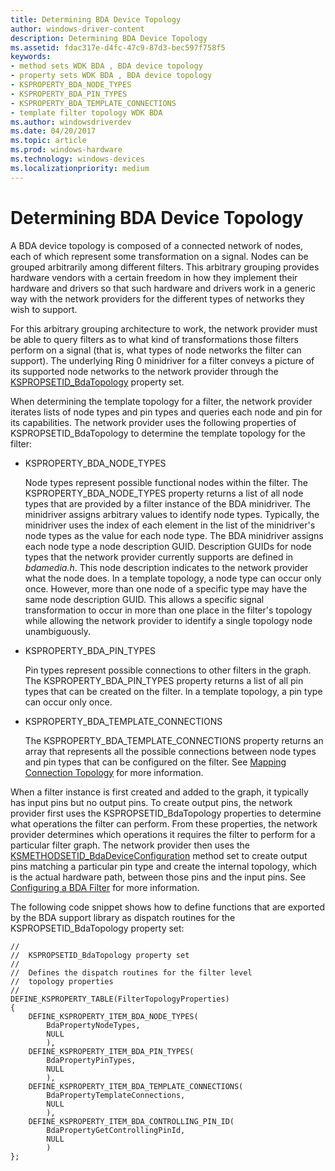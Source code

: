 ```yaml
---
title: Determining BDA Device Topology
author: windows-driver-content
description: Determining BDA Device Topology
ms.assetid: fdac317e-d4fc-47c9-87d3-bec597f758f5
keywords:
- method sets WDK BDA , BDA device topology
- property sets WDK BDA , BDA device topology
- KSPROPERTY_BDA_NODE_TYPES
- KSPROPERTY_BDA_PIN_TYPES
- KSPROPERTY_BDA_TEMPLATE_CONNECTIONS
- template filter topology WDK BDA
ms.author: windowsdriverdev
ms.date: 04/20/2017
ms.topic: article
ms.prod: windows-hardware
ms.technology: windows-devices
ms.localizationpriority: medium
---
```


# Determining BDA Device Topology





A BDA device topology is composed of a connected network of nodes, each of which represent some transformation on a signal. Nodes can be grouped arbitrarily among different filters. This arbitrary grouping provides hardware vendors with a certain freedom in how they implement their hardware and drivers so that such hardware and drivers work in a generic way with the network providers for the different types of networks they wish to support.

For this arbitrary grouping architecture to work, the network provider must be able to query filters as to what kind of transformations those filters perform on a signal (that is, what types of node networks the filter can support). The underlying Ring 0 minidriver for a filter conveys a picture of its supported node networks to the network provider through the [KSPROPSETID\_BdaTopology](https://msdn.microsoft.com/library/windows/hardware/ff566561) property set.

When determining the template topology for a filter, the network provider iterates lists of node types and pin types and queries each node and pin for its capabilities. The network provider uses the following properties of KSPROPSETID\_BdaTopology to determine the template topology for the filter:

-   KSPROPERTY\_BDA\_NODE\_TYPES

    Node types represent possible functional nodes within the filter. The KSPROPERTY\_BDA\_NODE\_TYPES property returns a list of all node types that are provided by a filter instance of the BDA minidriver. The minidriver assigns arbitrary values to identify node types. Typically, the minidriver uses the index of each element in the list of the minidriver's node types as the value for each node type. The BDA minidriver assigns each node type a node description GUID. Description GUIDs for node types that the network provider currently supports are defined in *bdamedia.h*. This node description indicates to the network provider what the node does. In a template topology, a node type can occur only once. However, more than one node of a specific type may have the same node description GUID. This allows a specific signal transformation to occur in more than one place in the filter's topology while allowing the network provider to identify a single topology node unambiguously.

-   KSPROPERTY\_BDA\_PIN\_TYPES

    Pin types represent possible connections to other filters in the graph. The KSPROPERTY\_BDA\_PIN\_TYPES property returns a list of all pin types that can be created on the filter. In a template topology, a pin type can occur only once.

-   KSPROPERTY\_BDA\_TEMPLATE\_CONNECTIONS

    The KSPROPERTY\_BDA\_TEMPLATE\_CONNECTIONS property returns an array that represents all the possible connections between node types and pin types that can be configured on the filter. See [Mapping Connection Topology](mapping-connection-topology.md) for more information.

When a filter instance is first created and added to the graph, it typically has input pins but no output pins. To create output pins, the network provider first uses the KSPROPSETID\_BdaTopology properties to determine what operations the filter can perform. From these properties, the network provider determines which operations it requires the filter to perform for a particular filter graph. The network provider then uses the [KSMETHODSETID\_BdaDeviceConfiguration](https://msdn.microsoft.com/library/windows/hardware/ff563404) method set to create output pins matching a particular pin type and create the internal topology, which is the actual hardware path, between those pins and the input pins. See [Configuring a BDA Filter](configuring-a-bda-filter.md) for more information.

The following code snippet shows how to define functions that are exported by the BDA support library as dispatch routines for the KSPROPSETID\_BdaTopology property set:

```
//
//  KSPROPSETID_BdaTopology property set
//
//  Defines the dispatch routines for the filter level
//  topology properties
//
DEFINE_KSPROPERTY_TABLE(FilterTopologyProperties)
{
    DEFINE_KSPROPERTY_ITEM_BDA_NODE_TYPES(
        BdaPropertyNodeTypes,
        NULL
        ),
    DEFINE_KSPROPERTY_ITEM_BDA_PIN_TYPES(
        BdaPropertyPinTypes,
        NULL
        ),
    DEFINE_KSPROPERTY_ITEM_BDA_TEMPLATE_CONNECTIONS(
        BdaPropertyTemplateConnections,
        NULL
        ),
    DEFINE_KSPROPERTY_ITEM_BDA_CONTROLLING_PIN_ID(
        BdaPropertyGetControllingPinId,
        NULL
        )
};
```

 

 




